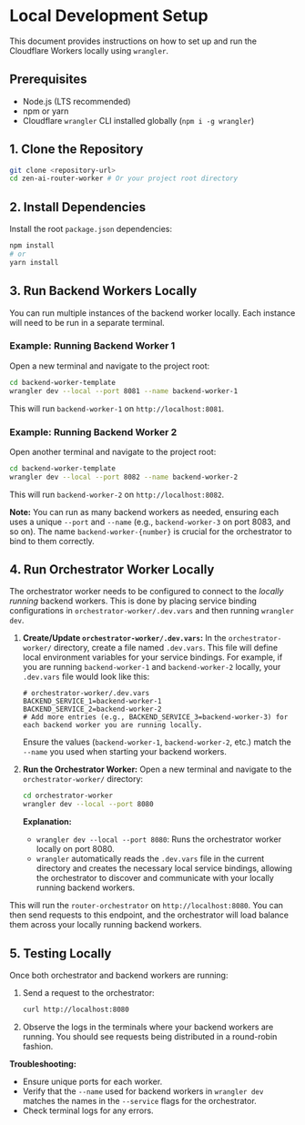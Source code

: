 # Local Development Setup

This document provides instructions on how to set up and run the Cloudflare Workers locally using `wrangler`.

## Prerequisites

*   Node.js (LTS recommended)
*   npm or yarn
*   Cloudflare `wrangler` CLI installed globally (`npm i -g wrangler`)

## 1. Clone the Repository

```bash
git clone <repository-url>
cd zen-ai-router-worker # Or your project root directory
```

## 2. Install Dependencies

Install the root `package.json` dependencies:

```bash
npm install
# or
yarn install
```

## 3. Run Backend Workers Locally

You can run multiple instances of the backend worker locally. Each instance will need to be run in a separate terminal.

### Example: Running Backend Worker 1

Open a new terminal and navigate to the project root:

```bash
cd backend-worker-template
wrangler dev --local --port 8081 --name backend-worker-1
```

This will run `backend-worker-1` on `http://localhost:8081`.

### Example: Running Backend Worker 2

Open another terminal and navigate to the project root:

```bash
cd backend-worker-template
wrangler dev --local --port 8082 --name backend-worker-2
```

This will run `backend-worker-2` on `http://localhost:8082`.

**Note:** You can run as many backend workers as needed, ensuring each uses a unique `--port` and `--name` (e.g., `backend-worker-3` on port 8083, and so on). The name `backend-worker-{number}` is crucial for the orchestrator to bind to them correctly.

## 4. Run Orchestrator Worker Locally

The orchestrator worker needs to be configured to connect to the *locally running* backend workers. This is done by placing service binding configurations in `orchestrator-worker/.dev.vars` and then running `wrangler dev`.

1.  **Create/Update `orchestrator-worker/.dev.vars`:**
    In the `orchestrator-worker/` directory, create a file named `.dev.vars`. This file will define local environment variables for your service bindings. For example, if you are running `backend-worker-1` and `backend-worker-2` locally, your `.dev.vars` file would look like this:

    ```
    # orchestrator-worker/.dev.vars
    BACKEND_SERVICE_1=backend-worker-1
    BACKEND_SERVICE_2=backend-worker-2
    # Add more entries (e.g., BACKEND_SERVICE_3=backend-worker-3) for each backend worker you are running locally.
    ```

    Ensure the values (`backend-worker-1`, `backend-worker-2`, etc.) match the `--name` you used when starting your backend workers.

2.  **Run the Orchestrator Worker:**
    Open a new terminal and navigate to the `orchestrator-worker/` directory:

    ```bash
    cd orchestrator-worker
    wrangler dev --local --port 8080
    ```

    **Explanation:**
    *   `wrangler dev --local --port 8080`: Runs the orchestrator worker locally on port 8080.
    *   `wrangler` automatically reads the `.dev.vars` file in the current directory and creates the necessary local service bindings, allowing the orchestrator to discover and communicate with your locally running backend workers.

This will run the `router-orchestrator` on `http://localhost:8080`. You can then send requests to this endpoint, and the orchestrator will load balance them across your locally running backend workers.

## 5. Testing Locally

Once both orchestrator and backend workers are running:

1.  Send a request to the orchestrator:
    ```bash
    curl http://localhost:8080
    ```
2.  Observe the logs in the terminals where your backend workers are running. You should see requests being distributed in a round-robin fashion.

**Troubleshooting:**
*   Ensure unique ports for each worker.
*   Verify that the `--name` used for backend workers in `wrangler dev` matches the names in the `--service` flags for the orchestrator.
*   Check terminal logs for any errors.